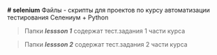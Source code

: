 **# selenium**
Файлы - скрипты для проектов по курсу автоматизации тестирования Селениум + Python
> Папки ***lessson 1*** содержат тест.задания 1 части курса

> Папки ***lessson 2*** содержат тест.задания 2 части курса
